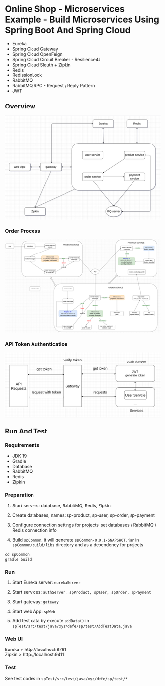 # Online Shop - Microservices Example - Build Microservices Using Spring Boot And Spring Cloud


- Eureka
- Spring Cloud Gateway
- Spring Cloud OpenFeign
- Spring Cloud Circuit Breaker - Resilience4J
- Spring Cloud Sleuth + Zipkin  
- Redis
- RedissionLock  
- RabbitMQ
- RabbitMQ RPC - Request / Reply Pattern
- JWT

## Overview
![Overview](./images/sp-overview.png)  

### Order Process
![Order Process](./images/order-process.png)

### API Token Authentication
![API Token Authentication](./images/sp-token-authentication.png)

## Run And Test  
### Requirements
- JDK 19
- Gradle
- Database
- RabbitMQ
- Redis
- Zipkin

### Preparation
1. Start servers: database, RabbitMQ, Redis, Zipkin

2. Create databases, names: sp-product, sp-user, sp-order, sp-payment

3. Configure connection settings for projects,
set databases / RabbitMQ / Redis connection info

4. Build `spCommon`, it will generate `spCommon-0.0.1-SNAPSHOT.jar` in `spCommon/build/libs` directory and as a dependency for projects
```shell
cd spCommon
gradle build
```

### Run
1. Start Eureka server: `eurekaServer`

2. Start services: `authServer, spProduct, spUser, spOrder, spPayment`  

3. Start gateway: `gateway`

4. Start web App: `spWeb`

5. Add test data by execute
`addData()` in `spTest/src/test/java/xyz/defe/sp/test/AddTestData.java`

### Web UI
Eureka > http://localhost:8761  
Zipkin > http://localhost:9411

### Test
See test codes in `spTest/src/test/java/xyz/defe/sp/test/*`
